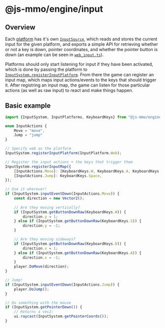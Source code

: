 # @js-mmo/engine/input

## Overview

Each [platform](./platforms.ts) has it's own [`InputSource`](./input_source.ts), which reads and stores the current input for the given platform, and exports a simple API for retrieving whether or not a key is down, pointer coordinates, and whether the pointer button is down (an example can be seen in [`web_input.ts`](./web/web_input.ts)).

Platforms should only start listening for input if they have been activated, which is done by passing the platform to [`InputSystem.registerInputPlatform`](./input_system.ts). From there the game can register an input map, which maps input actions/events to the keys that should trigger it. After registring an input map, the game can listen for those particular actions (as well as raw input) to react and make things happen.

## Basic example

```ts
import {InputSystem, InputPlatforms, KeyboardKeys} from "@js-mmo/engine";

enum InputActions {
    Move = "move",
    Jump = "jump"
}

// Specify web as the platform
InputSystem.registerInputPlatform(InputPlatform.Web);

// Register the input actions + the keys that trigger them
InputSystem.registerInputMap({
    [InputActions.Move]: [KeyboardKeys.W, KeyboardKeys.A, KeyboardKeys.S, KeyboardKeys.D],
    [InputActions.Jump]: KeyboardKeys.Space,
});

// Use it wherever!
if (InputSystem.inputEventDown(InputActions.Move)) {
    const direction = new Vector2();
    
    // Are they moving vertically?
    if (InputSystem.getButtonDownRaw(KeyboardKeys.W)) {
        direction.y = 1;
    } else if (InputSystem.getButtonDownRaw(KeyboardKeys.S)) {
        direction.y = -1;
    }

    // Are they moving sideways?
    if (InputSystem.getButtonDownRaw(KeyboardKeys.D)) {
        direction.x = 1;
    } else if (InputSystem.getButtonDownRaw(KeyboardKeys.A)) {
        direction.x = -1;
    }
    player.DoMove(direction);
}

// Jump!
if (InputSystem.inputEventDown(InputActions.Jump)) {
    player.DoJump();
}

// Do something with the mouse
if (InputSystem.getPointerDown()) {
    // Returns a vec2:
    ui.raycast(InputSystem.getPointerCoords());
}
```